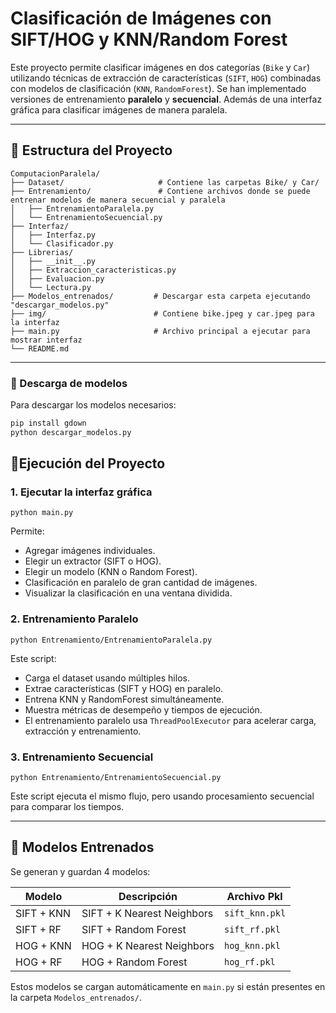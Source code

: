 # Clasificación de Imágenes con SIFT/HOG y KNN/Random Forest

Este proyecto permite clasificar imágenes en dos categorías (`Bike` y `Car`) utilizando técnicas de extracción de características (`SIFT`, `HOG`) combinadas con modelos de clasificación (`KNN`, `RandomForest`).
Se han implementado versiones de entrenamiento **paralelo** y **secuencial**.
Además de una interfaz gráfica para clasificar imágenes de manera paralela.

---

## 📁 Estructura del Proyecto

```
ComputacionParalela/
├── Dataset/                     # Contiene las carpetas Bike/ y Car/
├── Entrenamiento/               # Contiene archivos donde se puede entrenar modelos de manera secuencial y paralela
│   ├── EntrenamientoParalela.py
│   └── EntrenamientoSecuencial.py
├── Interfaz/
│   ├── Interfaz.py
│   └── Clasificador.py
├── Librerias/
│   ├── __init__.py
│   ├── Extraccion_caracteristicas.py
│   ├── Evaluacion.py
│   └── Lectura.py
├── Modelos_entrenados/         # Descargar esta carpeta ejecutando "descargar_modelos.py"
├── img/                        # Contiene bike.jpeg y car.jpeg para la interfaz
├── main.py                     # Archivo principal a ejecutar para mostrar interfaz
└── README.md
```

---

### 🔽 Descarga de modelos

Para descargar los modelos necesarios:

```bash
pip install gdown
python descargar_modelos.py
```

## 🚀Ejecución del Proyecto

### 1. Ejecutar la interfaz gráfica

```
python main.py
```
Permite:
- Agregar imágenes individuales.
- Elegir un extractor (SIFT o HOG).
- Elegir un modelo (KNN o Random Forest).
- Clasificación en paralelo de gran cantidad de imágenes.
- Visualizar la clasificación en una ventana dividida.

### 2. Entrenamiento Paralelo
``` 
python Entrenamiento/EntrenamientoParalela.py
```
Este script:
- Carga el dataset usando múltiples hilos.
- Extrae características (SIFT y HOG) en paralelo.
- Entrena KNN y RandomForest simultáneamente.
- Muestra métricas de desempeño y tiempos de ejecución.
- El entrenamiento paralelo usa `ThreadPoolExecutor` para acelerar carga, extracción y entrenamiento.

### 3. Entrenamiento Secuencial
```
python Entrenamiento/EntrenamientoSecuencial.py
```
Este script ejecuta el mismo flujo, pero usando procesamiento secuencial para comparar los tiempos.

---

## 🧠 Modelos Entrenados

Se generan y guardan 4 modelos:

| Modelo         | Descripción                      | Archivo Pkl               |
|----------------|----------------------------------|---------------------------|
| SIFT + KNN     | SIFT + K Nearest Neighbors       | `sift_knn.pkl`            |
| SIFT + RF      | SIFT + Random Forest             | `sift_rf.pkl`             |
| HOG + KNN      | HOG + K Nearest Neighbors        | `hog_knn.pkl`             |
| HOG + RF       | HOG + Random Forest              | `hog_rf.pkl`              |

Estos modelos se cargan automáticamente en `main.py` si están presentes en la carpeta `Modelos_entrenados/`.
